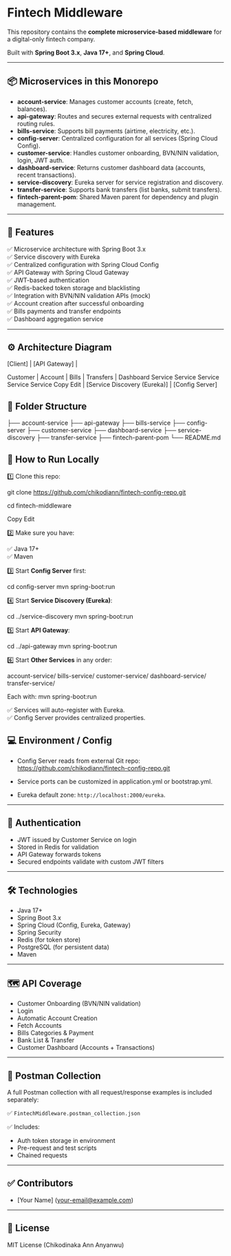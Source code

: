 # Fintech Middleware

This repository contains the **complete microservice-based middleware** for a digital-only fintech company.

Built with **Spring Boot 3.x**, **Java 17+**, and **Spring Cloud**.

---

## 📦 Microservices in this Monorepo

- **account-service**: Manages customer accounts (create, fetch, balances).
- **api-gateway**: Routes and secures external requests with centralized routing rules.
- **bills-service**: Supports bill payments (airtime, electricity, etc.).
- **config-server**: Centralized configuration for all services (Spring Cloud Config).
- **customer-service**: Handles customer onboarding, BVN/NIN validation, login, JWT auth.
- **dashboard-service**: Returns customer dashboard data (accounts, recent transactions).
- **service-discovery**: Eureka server for service registration and discovery.
- **transfer-service**: Supports bank transfers (list banks, submit transfers).
- **fintech-parent-pom**: Shared Maven parent for dependency and plugin management.

---

## 🚀 Features

✅ Microservice architecture with Spring Boot 3.x  
✅ Service discovery with Eureka  
✅ Centralized configuration with Spring Cloud Config  
✅ API Gateway with Spring Cloud Gateway  
✅ JWT-based authentication  
✅ Redis-backed token storage and blacklisting  
✅ Integration with BVN/NIN validation APIs (mock)  
✅ Account creation after successful onboarding  
✅ Bills payments and transfer endpoints  
✅ Dashboard aggregation service

---

## ⚙️ Architecture Diagram
[Client]
|
[API Gateway]
|

Customer | Account | Bills | Transfers | Dashboard
Service Service Service Service Service
Copy
Edit
|
[Service Discovery (Eureka)]
|
[Config Server]

## 📂 Folder Structure

├── account-service
├── api-gateway
├── bills-service
├── config-server
├── customer-service
├── dashboard-service
├── service-discovery
├── transfer-service
├── fintech-parent-pom
└── README.md

## 🧭 How to Run Locally

1️⃣ Clone this repo:

git clone https://github.com/chikodiann/fintech-config-repo.git

cd fintech-middleware

Copy
Edit

2️⃣ Make sure you have:

✅ Java 17+  
✅ Maven  

3️⃣ Start **Config Server** first:

cd config-server
mvn spring-boot:run

4️⃣ Start **Service Discovery (Eureka)**:

cd ../service-discovery
mvn spring-boot:run

5️⃣ Start **API Gateway**:

cd ../api-gateway
mvn spring-boot:run

6️⃣ Start **Other Services** in any order:

account-service/
bills-service/
customer-service/
dashboard-service/
transfer-service/

Each with:
mvn spring-boot:run

✅ Services will auto-register with Eureka.  
✅ Config Server provides centralized properties.  

## 💻 Environment / Config

- Config Server reads from external Git repo:
https://github.com/chikodiann/fintech-config-repo.git

- Service ports can be customized in application.yml or bootstrap.yml.
- Eureka default zone: `http://localhost:2000/eureka`.

---

## 🔐 Authentication

- JWT issued by Customer Service on login
- Stored in Redis for validation
- API Gateway forwards tokens
- Secured endpoints validate with custom JWT filters

---

## 🛠️ Technologies

- Java 17+
- Spring Boot 3.x
- Spring Cloud (Config, Eureka, Gateway)
- Spring Security
- Redis (for token store)
- PostgreSQL (for persistent data)
- Maven

---

## 🗺️ API Coverage

- Customer Onboarding (BVN/NIN validation)
- Login
- Automatic Account Creation
- Fetch Accounts
- Bills Categories & Payment
- Bank List & Transfer
- Customer Dashboard (Accounts + Transactions)

---

## 📜 Postman Collection

A full Postman collection with all request/response examples is included separately:

✅ `FintechMiddleware.postman_collection.json`

✅ Includes:

- Auth token storage in environment
- Pre-request and test scripts
- Chained requests

---

## ✅ Contributors

- [Your Name] (your-email@example.com)

---

## 📄 License

MIT License (Chikodinaka Ann Anyanwu)


